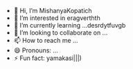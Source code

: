 - 👋 Hi, I’m MishanyaKopatich
- 👀 I’m interested in eragverthth
- 🌱 I’m currently learning ...desrdytfuvgb
- 💞️ I’m looking to collaborate on ...
- 📫 How to reach me ...
- 😄 Pronouns: ...
- ⚡ Fun fact: yamakasi|||)
<!---
MishanyaKopatich/MishanyaKopatich is a ✨ special ✨ repository because its `README.md` (this file) appears on your GitHub profile.
You can click the Preview link to take a look at your changes.
